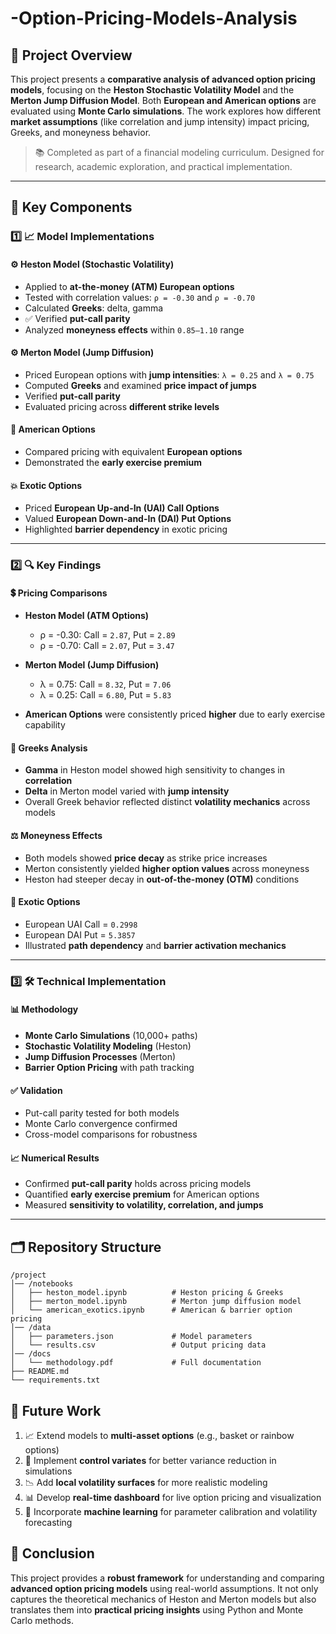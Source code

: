 # -Option-Pricing-Models-Analysis

## 📘 Project Overview

This project presents a **comparative analysis of advanced option pricing models**, focusing on the **Heston Stochastic Volatility Model** and the **Merton Jump Diffusion Model**. Both **European and American options** are evaluated using **Monte Carlo simulations**. The work explores how different **market assumptions** (like correlation and jump intensity) impact pricing, Greeks, and moneyness behavior.

> 📚 Completed as part of a financial modeling curriculum. Designed for research, academic exploration, and practical implementation.

---

## 🧩 Key Components

### 1️⃣ **📈 Model Implementations**

#### ⚙️ **Heston Model (Stochastic Volatility)**

* Applied to **at-the-money (ATM) European options**
* Tested with correlation values: `ρ = -0.30` and `ρ = -0.70`
* Calculated **Greeks**: delta, gamma
* ✅ Verified **put-call parity**
* Analyzed **moneyness effects** within `0.85–1.10` range

#### ⚙️ **Merton Model (Jump Diffusion)**

* Priced European options with **jump intensities**: `λ = 0.25` and `λ = 0.75`
* Computed **Greeks** and examined **price impact of jumps**
* Verified **put-call parity**
* Evaluated pricing across **different strike levels**

#### 🧾 **American Options**

* Compared pricing with equivalent **European options**
* Demonstrated the **early exercise premium**

#### 💥 **Exotic Options**

* Priced **European Up-and-In (UAI) Call Options**
* Valued **European Down-and-In (DAI) Put Options**
* Highlighted **barrier dependency** in exotic pricing

---

### 2️⃣ **🔍 Key Findings**

#### 💲 **Pricing Comparisons**

* **Heston Model (ATM Options)**

  * ρ = -0.30: Call = `2.87`, Put = `2.89`
  * ρ = -0.70: Call = `2.07`, Put = `3.47`
* **Merton Model (Jump Diffusion)**

  * λ = 0.75: Call = `8.32`, Put = `7.06`
  * λ = 0.25: Call = `6.80`, Put = `5.83`
* **American Options** were consistently priced **higher** due to early exercise capability

#### 🧮 **Greeks Analysis**

* **Gamma** in Heston model showed high sensitivity to changes in **correlation**
* **Delta** in Merton model varied with **jump intensity**
* Overall Greek behavior reflected distinct **volatility mechanics** across models

#### ⚖️ **Moneyness Effects**

* Both models showed **price decay** as strike price increases
* Merton consistently yielded **higher option values** across moneyness
* Heston had steeper decay in **out-of-the-money (OTM)** conditions

#### 🚧 **Exotic Options**

* European UAI Call = `0.2998`
* European DAI Put = `5.3857`
* Illustrated **path dependency** and **barrier activation mechanics**

---

### 3️⃣ **🛠️ Technical Implementation**

#### **📊 Methodology**

* **Monte Carlo Simulations** (10,000+ paths)
* **Stochastic Volatility Modeling** (Heston)
* **Jump Diffusion Processes** (Merton)
* **Barrier Option Pricing** with path tracking

#### **✅ Validation**

* Put-call parity tested for both models
* Monte Carlo convergence confirmed
* Cross-model comparisons for robustness

#### **📈 Numerical Results**

* Confirmed **put-call parity** holds across pricing models
* Quantified **early exercise premium** for American options
* Measured **sensitivity to volatility, correlation, and jumps**

---

## 🗂️ Repository Structure

```
/project
│── /notebooks
│   ├── heston_model.ipynb          # Heston pricing & Greeks
│   ├── merton_model.ipynb          # Merton jump diffusion model
│   └── american_exotics.ipynb      # American & barrier option pricing
│── /data
│   ├── parameters.json             # Model parameters
│   └── results.csv                 # Output pricing data
│── /docs
│   └── methodology.pdf             # Full documentation
├── README.md
└── requirements.txt
```

## 🚀 Future Work

1. 📈 Extend models to **multi-asset options** (e.g., basket or rainbow options)
2. 🧮 Implement **control variates** for better variance reduction in simulations
3. 📉 Add **local volatility surfaces** for more realistic modeling
4. 📊 Develop **real-time dashboard** for live option pricing and visualization
5. 🤖 Incorporate **machine learning** for parameter calibration and volatility forecasting


## 🧠 Conclusion

This project provides a **robust framework** for understanding and comparing **advanced option pricing models** using real-world assumptions. It not only captures the theoretical mechanics of Heston and Merton models but also translates them into **practical pricing insights** using Python and Monte Carlo methods.



